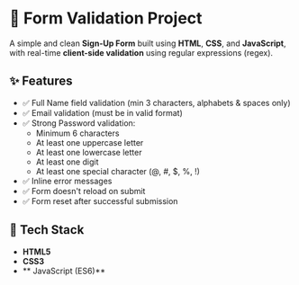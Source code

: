 # 🚀 Form Validation Project

A simple and clean **Sign-Up Form** built using **HTML**, **CSS**, and **JavaScript**, with real-time **client-side validation** using regular expressions (regex).

## ✨ Features

- ✅ Full Name field validation (min 3 characters, alphabets & spaces only)
- ✅ Email validation (must be in valid format)
- ✅ Strong Password validation:
  - Minimum 6 characters
  - At least one uppercase letter
  - At least one lowercase letter
  - At least one digit
  - At least one special character (@, #, $, %, !)
- ✅ Inline error messages
- ✅ Form doesn't reload on submit
- ✅ Form reset after successful submission

## 📂 Tech Stack

- **HTML5**
- **CSS3**
- ** JavaScript (ES6)**


